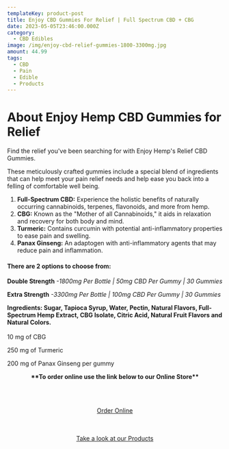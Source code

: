 ```yaml
---
templateKey: product-post
title: Enjoy CBD Gummies For Relief | Full Spectrum CBD + CBG
date: 2023-05-05T23:46:00.000Z
category:
  - CBD Edibles
image: /img/enjoy-cbd-relief-gummies-1800-3300mg.jpg
amount: 44.99
tags:
  - CBD
  - Pain
  - Edible
  - Products
---
```

# **About Enjoy Hemp CBD Gummies for Relief**

Find the relief you've been searching for with Enjoy Hemp's Relief CBD Gummies.

These meticulously crafted gummies include a special blend of ingredients that can help meet your pain relief needs and help ease you back into a felling of comfortable well being.

1. **Full-Spectrum CBD:** Experience the holistic benefits of naturally occurring cannabinoids, terpenes, flavonoids, and more from hemp.
2. **CBG:** Known as the "Mother of all Cannabinoids," it aids in relaxation and recovery for both body and mind.
3. **Turmeric:** Contains curcumin with potential anti-inflammatory properties to ease pain and swelling.
4. **Panax Ginseng:** An adaptogen with anti-inflammatory agents that may reduce pain and inflammation.

#### **There are 2 options to choose from:**

**Double Strength** *\-1800mg Per Bottle | 50mg CBD Per Gummy | 30 Gummies*

**Extra Strength** *\-3300mg Per Bottle | 100mg CBD Per Gummy | 30 Gummies*

**Ingredients: Sugar, Tapioca Syrup, Water, Pectin, Natural Flavors, Full-Spectrum Hemp Extract, CBG Isolate, Citric Acid, Natural Fruit Flavors and Natural Colors.**\
\
10 mg of CBG

250 mg of Turmeric

200 mg of Panax Ginseng per gummy

<Center>

**\*\*To order online use the link below to our Online Store\*\***

<br><br>

<Center><a class="link-view-more-products" target="_blank" href="https://capitalcbd.shop/product/enjoy-cbd-cbg-relief-gummies/">Order Online</a></

<br><br><br>

<Center><a class="link-view-more-products" target="_blank" href="https://capitalamericanshaman.com/products">Take a look at our Products</a></Center>

<br><br>